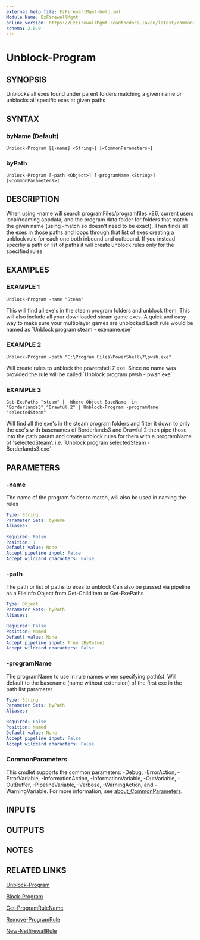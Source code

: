 ```yaml
---
external help file: EzFirewallMgmt-help.xml
Module Name: EzFirewallMgmt
online version: https://EzFirewallMgmt.readthedocs.io/en/latest/commands/Unblock-Program
schema: 2.0.0
---
```


# Unblock-Program

## SYNOPSIS
Unblocks all exes found under parent folders matching a given name
or unblocks all specific exes at given paths

## SYNTAX

### byName (Default)
```
Unblock-Program [[-name] <String>] [<CommonParameters>]
```

### byPath
```
Unblock-Program [-path <Object>] [-programName <String>] [<CommonParameters>]
```

## DESCRIPTION
When using -name will search programFiles/programfiles x86, current users local/roaming appdata, and the program data folder for
folders that match the given name (using -match so doesn't need to be exact).
Then finds all the exes in those paths
and loops through that list of exes creating a unblock rule for each one both inbound and outbound.
If you instead specifiy a path or list of paths it will create unblock rules only for the specified rules

## EXAMPLES

### EXAMPLE 1
```
Unblock-Program -name "Steam"
```

This will find all exe's in the steam program folders and unblock them.
This will also include all your downloaded steam
game exes.
A quick and easy way to make sure your multiplayer games are unblocked
Each rule would be named as \`Unblock program steam - exename.exe\`

### EXAMPLE 2
```
Unblock-Program -path "C:\Program Files\PowerShell\7\pwsh.exe"
```

Will create rules to unblock the powershell 7 exe.
Since no name was provided the rule will be called
\`Unblock program pwsh - pwsh.exe\`

### EXAMPLE 3
```
Get-ExePaths "steam" |  Where-Object BaseName -in "Borderlands3","Drawful 2" | Unblock-Program -programName "selectedSteam"
```

Will find all the exe's in the steam program folders and filter it down to only the exe's with basenames of
Borderlands3 and Drawful 2 then pipe those into the path param and create unblock rules for them with a programName 
of 'selectedSteam'.
i.e.
\`Unblock program selectedSteam - Borderlands3.exe\`

## PARAMETERS

### -name
The name of the program folder to match, will also be used in naming the rules

```yaml
Type: String
Parameter Sets: byName
Aliases:

Required: False
Position: 1
Default value: None
Accept pipeline input: False
Accept wildcard characters: False
```

### -path
The path or list of paths to exes to unblock
Can also be passed via pipeline as a FileInfo Object from Get-ChildItem or Get-ExePaths

```yaml
Type: Object
Parameter Sets: byPath
Aliases:

Required: False
Position: Named
Default value: None
Accept pipeline input: True (ByValue)
Accept wildcard characters: False
```

### -programName
The programName to use in rule names when specifying path(s).
Will default to the basename (name without extension) of the first exe in the path list parameter

```yaml
Type: String
Parameter Sets: byPath
Aliases:

Required: False
Position: Named
Default value: None
Accept pipeline input: False
Accept wildcard characters: False
```

### CommonParameters
This cmdlet supports the common parameters: -Debug, -ErrorAction, -ErrorVariable, -InformationAction, -InformationVariable, -OutVariable, -OutBuffer, -PipelineVariable, -Verbose, -WarningAction, and -WarningVariable. For more information, see [about_CommonParameters](http://go.microsoft.com/fwlink/?LinkID=113216).

## INPUTS

## OUTPUTS

## NOTES

## RELATED LINKS

[Unblock-Program](https://EzFirewallMgmt.readthedocs.io/en/latest/commands/Unblock-Program)

[Block-Program](https://EzFirewallMgmt.readthedocs.io/en/latest/commands/Block-Program)

[Get-ProgramRuleName](https://EzFirewallMgmt.readthedocs.io/en/latest/commands/Get-ProgramRuleName)

[Remove-ProgramRule](https://EzFirewallMgmt.readthedocs.io/en/latest/commands/Remove-ProgramRule)

[New-NetfirewallRule](https://docs.microsoft.com/en-us/powershell/module/netsecurity/New-NetfirewallRule)

